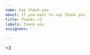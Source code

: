 ```yaml
---
name: Say thank you
about: If you want to say thank you
title: Thanks <3
labels: thank-you
assignees: ''

---
```


<3
